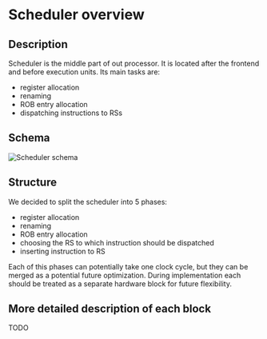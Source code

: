 # Scheduler overview

## Description

Scheduler is the middle part of out processor.
It is located after the frontend and before execution units.
Its main tasks are:

- register allocation
- renaming
- ROB entry allocation
- dispatching instructions to RSs


## Schema

![Scheduler schema](../materials/img-scheduler-plan.jpg)

## Structure

We decided to split the scheduler into 5 phases:
- register allocation
- renaming
- ROB entry allocation
- choosing the RS to which instruction should be dispatched
- inserting instruction to RS

Each of this phases can potentially take one clock cycle, but they can be merged as a potential future optimization.
During implementation each should be treated as a separate hardware block for future flexibility.


## More detailed description of each block

TODO
